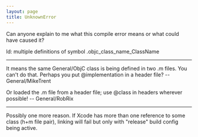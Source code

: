 ```yaml
---
layout: page
title: UnknownError
---
```




Can anyone explain to me what this compile error means or what could have caused it?

ld: multiple definitions of symbol .objc_class_name_ClassName

----

It means the same General/ObjC class is being defined in two .m files. You can't do that. Perhaps you put @implementation in a header file? -- General/MikeTrent

Or loaded the .m file from a header file; use @class in headers wherever possible! -- General/RobRix

----

Possibly one more reason. 
If Xcode has more than one reference to some class (h+m file pair), linking will fail but only with "release" build config being active.

